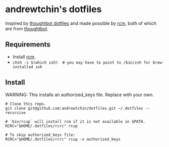# andrewtchin's dotfiles

Inspired by [thoughtbot dotfiles](https://github.com/thoughtbot/dotfiles) and made possible by
[rcm](https://github.com/thoughtbot/rcm), both of which are from [thoughtbot](https://github.com/thoughtbot).

## Requirements

- Install [rcm](https://github.com/thoughtbot/rcm).
- `chsh -s $(which zsh)  # you may have to point to /bin/zsh for brew-installed zsh`

## Install

WARNING: This installs an authorized_keys file. Replace with your own.
```
# Clone this repo.
git clone git@github.com:andrewtchin/dotfiles.git ~/.dotfiles --recursive

# `bin/rcup` will install rcm if it is not available in $PATH.
RCRC="$HOME/.dotfiles/rcrc" rcup

# To skip authorized_keys file:
RCRC="$HOME/.dotfiles/rcrc" rcup -x authorized_keys
```
